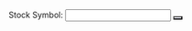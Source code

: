 <html>
<head>
  <title>Main Stock Graph</title>
  <script src="https://code.jquery.com/jquery-3.6.0.min.js"></script>
  <script src="https://cdn.jsdelivr.net/npm/chart.js"></script>
  <script>
      var chart; // Variable to hold the chart object
      var datasets = []; // Array to hold the chart datasets
      var maxDataPoints = 50; // Maximum number of data points to display on the chart
      function fetchAndDisplayStockData() { 
          var symbol = $("#symbol-input").val(); $.ajax({
              url: "https://alpha-vantage.p.rapidapi.com/query",
              headers: {
                  "X-RapidAPI-Key": "86d3c88c86mshe0398d184fbafbdp102e5bjsn36861be80236",
                  "X-RapidAPI-Host": "alpha-vantage.p.rapidapi.com"
              },
              data: {
                  interval: "1min",
                  function: "TIME_SERIES_INTRADAY",
                  symbol: symbol,
                  datatype: "json",
                  output_size: "compact"
              },
              success: function(data) {
                  // Clear the existing datasets
                  datasets = [];
                  // Extract the time series data
                  var timeSeriesData = data['Time Series (1min)'];
                  var timestamps = Object.keys(timeSeriesData);
                  var openData = [];
                  var highData = [];
                  var lowData = [];
                  var closeData = [];
                  // Extract the OHLC (open, high, low, close) data for the chart
                  for (var i = timestamps.length - 1; i >= 0; i--) {
                      var timestamp = timestamps[i];
                      var row = timeSeriesData[timestamp];
                      openData.push(row['1. open']);
                      highData.push(row['2. high']);
                      lowData.push(row['3. low']);
                      closeData.push(row['4. close']);
                  }
                  // Reverse the order of timestamps and data arrays
                  timestamps.reverse();
                  openData.reverse();
                  highData.reverse();
                  lowData.reverse();
                  closeData.reverse();
                  // Trim the data arrays to the maximum number of data points
                  if (timestamps.length > maxDataPoints) {
                      timestamps = timestamps.slice(timestamps.length - maxDataPoints);
                      openData = openData.slice(openData.length - maxDataPoints);
                      highData = highData.slice(highData.length - maxDataPoints);
                      lowData = lowData.slice(lowData.length - maxDataPoints);
                      closeData = closeData.slice(closeData.length - maxDataPoints);
                  }
                  // Create the chart datasets
                  datasets.push({
                      label: 'Open',
                      data: openData,
                      borderColor: 'rgba(255, 99, 132, 1)', // Pink border
                      fill: false,
                      hidden: true // hides by default
                  });
                  datasets.push({
                      label: 'High',
                      data: highData,
                      borderColor: 'rgba(54, 162, 235, 1)', // Blue border
                      fill: false
                  });
                  datasets.push({
                      label: 'Low',
                      data: lowData,
                      borderColor: 'rgba(75, 192, 192, 1)', // Turquoise border
                      fill: false
                  });
                  datasets.push({
                      label: 'Close',
                      data: closeData,
                      borderColor: 'rgba(153, 102, 255, 1)', // Purple border
                      fill: false,
                      hidden: true // hides by default
                  });
                  // Destroy the existing chart (if any)
                  if (chart) {
                      chart.destroy(); // Built-in chart.js function
                  }
                  // Create a new chart with the updated data
                  var ctx = document.getElementById('stock-chart').getContext('2d');
                  chart = new Chart(ctx, {
                      type: 'line',
                      data: {
                          labels: timestamps.map(function(timestamp) {
                              var localTime = new Date(timestamp).toLocaleTimeString([], { hour: '2-digit', minute: '2-digit' });
                              return localTime; // Extract the local time from the timestamp without seconds
                          }),
                          datasets: datasets
                      },
                      options: {
                          responsive: true,
                          maintainAspectRatio: true, // Set maintainAspectRatio to true
                          aspectRatio: 1, // Set the aspect ratio to 1 for a square chart
                          scales: {
                              x: {
                                  display: true,
                                  title: {
                                      display: true,
                                      text: 'Time'
                                  },
                                  ticks: {
                                      maxRotation: 0 // Prevent label rotation on the X-axis
                                  }
                              },
                              y: {
                                  display: true,
                                  title: {
                                      display: true,
                                      text: 'Price'
                                  }
                              }
                          },
                          layout: {
                              padding: {
                                  left: 50,
                                  right: 50,
                                  top: 50,
                                  bottom: 50
                              }
                          }
                      }
                  });
              },
              error: function(jqXHR, textStatus, errorThrown) {
                  var errorMessage = "Failed to fetch stock data. Error: " + errorThrown; $("#error-message").text(errorMessage);
              }
          });
      }
  </script>
  <style>
      #stock-chart {
          max-width: 1200px;
          max-height: 1200px;
      }
      button {
          background-color: lavender;
          color: lavender;
      }
  </style>
</head>
<body>
  <div>
      <label for="symbol-input">Stock Symbol:</label>
      <input type="text" id="symbol-input">
      <button onclick="fetchAndDisplayStockData()"></button>
  </div>
  <div id="error-message"></div>
  <canvas id="stock-chart"></canvas>
</body>
</html>
